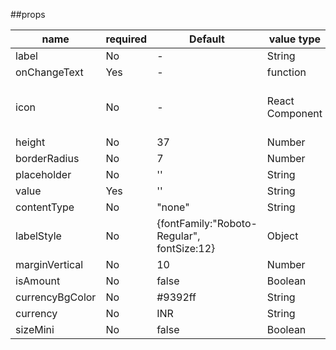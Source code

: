 ##props

| name            | required | Default                                    | value type      | value                     |
| --------------- | -------- | ------------------------------------------ | --------------- | ------------------------- |
| label           | No       | -                                          | String          | -                         |
| onChangeText    | Yes      | -                                          | function        | -                         |
| icon            | No       | -                                          | React Component | React Native Vector Icons |
| height          | No       | 37                                         | Number          | -                         |
| borderRadius    | No       | 7                                          | Number          | -                         |
| placeholder     | No       | ''                                         | String          | -                         |
| value           | Yes      | ''                                         | String          | -                         |
| contentType     | No       | "none"                                     | String          | -                         |
| labelStyle      | No       | {fontFamily:"Roboto-Regular", fontSize:12} | Object          | -                         |
| marginVertical  | No       | 10                                         | Number          | -                         |
| isAmount        | No       | false                                      | Boolean         | -                         |
| currencyBgColor | No       | #9392ff                                    | String          | -                         |
| currency        | No       | INR                                        | String          | -                         |
| sizeMini        | No       | false                                      | Boolean         | -                         |
